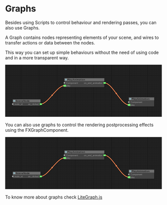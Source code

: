 # Graphs #

Besides using Scripts to control behaviour and rendering passes, you can also use Graphs.

A Graph contains nodes representing elements of your scene, and wires to transfer actions or data between the nodes.

This way you can set up simple behaviours without the need of using code and in a more transparent way.

![Behavoiur FX](imgs/example-behaviour-graph.png "Behaviour Graph")

You can also use graphs to control the rendering postprocessing effects using the FXGraphComponent.

![FX Graph](imgs/example-behaviour-graph.png "FX Graph")

To know more about graphs check [LiteGraph.js](https://github.com/jagenjo/litegraph.js)
